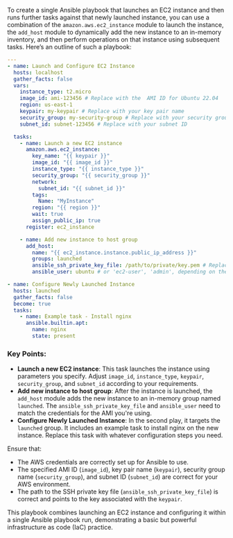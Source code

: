 To create a single Ansible playbook that launches an EC2 instance and then runs further tasks against that newly launched instance, you can use a combination of the `amazon.aws.ec2_instance` module to launch the instance, the `add_host` module to dynamically add the new instance to an in-memory inventory, and then perform operations on that instance using subsequent tasks. Here’s an outline of such a playbook:

```yaml
---
- name: Launch and Configure EC2 Instance
  hosts: localhost
  gather_facts: false
  vars:
    instance_type: t2.micro
    image_id: ami-123456 # Replace with the  AMI ID for Ubuntu 22.04
    region: us-east-1
    keypair: my-keypair # Replace with your key pair name
    security_group: my-security-group # Replace with your security group name
    subnet_id: subnet-123456 # Replace with your subnet ID

  tasks:
    - name: Launch a new EC2 instance
      amazon.aws.ec2_instance:
        key_name: "{{ keypair }}"
        image_id: "{{ image_id }}"
        instance_type: "{{ instance_type }}"
        security_group: "{{ security_group }}"
        network:
          subnet_id: "{{ subnet_id }}"
        tags:
          Name: "MyInstance"
        region: "{{ region }}"
        wait: true
        assign_public_ip: true
      register: ec2_instance

    - name: Add new instance to host group
      add_host:
        name: "{{ ec2_instance.instance.public_ip_address }}"
        groups: launched
        ansible_ssh_private_key_file: /path/to/private/key.pem # Replace with the path to your private key
        ansible_user: ubuntu # or 'ec2-user', 'admin', depending on the AMI

- name: Configure Newly Launched Instance
  hosts: launched
  gather_facts: false
  become: true
  tasks:
    - name: Example task - Install nginx
      ansible.builtin.apt:
        name: nginx
        state: present
```

### Key Points:

- **Launch a new EC2 instance**: This task launches the instance using parameters you specify. Adjust `image_id`, `instance_type`, `keypair`, `security_group`, and `subnet_id` according to your requirements.
- **Add new instance to host group**: After the instance is launched, the `add_host` module adds the new instance to an in-memory group named `launched`. The `ansible_ssh_private_key_file` and `ansible_user` need to match the credentials for the AMI you're using.
- **Configure Newly Launched Instance**: In the second play, it targets the `launched` group. It includes an example task to install nginx on the new instance. Replace this task with whatever configuration steps you need.

Ensure that:
- The AWS credentials are correctly set up for Ansible to use.
- The specified AMI ID (`image_id`), key pair name (`keypair`), security group name (`security_group`), and subnet ID (`subnet_id`) are correct for your AWS environment.
- The path to the SSH private key file (`ansible_ssh_private_key_file`) is correct and points to the key associated with the `keypair`.

This playbook combines launching an EC2 instance and configuring it within a single Ansible playbook run, demonstrating a basic but powerful infrastructure as code (IaC) practice.
